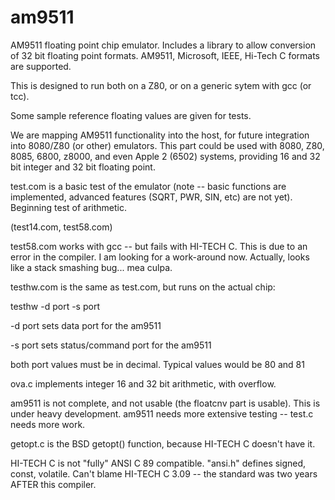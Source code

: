 # am9511
AM9511 floating point chip emulator. Includes a library to allow conversion of 32 bit floating point formats. AM9511,
Microsoft, IEEE, Hi-Tech C formats are supported.

This is designed to run both on a Z80, or on a generic sytem with gcc (or tcc).

Some sample reference floating values are given for tests.

We are mapping AM9511 functionality into the host, for future integration into 8080/Z80 (or other)
emulators. This part could be used with 8080, Z80, 8085, 6800, z8000, and even
Apple 2 (6502) systems, providing 16 and 32 bit integer and 32 bit floating
point.

test.com is a basic test of the emulator (note -- basic functions are implemented,
advanced features (SQRT, PWR, SIN, etc) are not yet). Beginning test of arithmetic.

(test14.com, test58.com)

test58.com works with gcc -- but fails with HI-TECH C. This is due to an error in the compiler. I am looking
for a work-around now. Actually, looks like a stack smashing bug... mea culpa.

testhw.com is the same as test.com, but runs on the actual chip:

testhw -d port -s port

-d port sets data port for the am9511

-s port sets status/command port for the am9511

both port values must be in decimal. Typical values would be 80 and 81

ova.c implements integer 16 and 32 bit arithmetic, with overflow.

am9511 is not complete, and not usable (the floatcnv part is usable). This
is under heavy development. am9511 needs more extensive testing -- test.c
needs more work.

getopt.c is the BSD getopt() function, because HI-TECH C doesn't have it.

HI-TECH C is not "fully" ANSI C 89 compatible. "ansi.h" defines signed,
const, volatile. Can't blame HI-TECH C 3.09 -- the standard was two years
AFTER this compiler.
